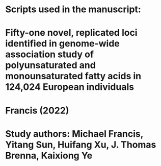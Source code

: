 # Scripts used in the manuscript: 
# Fifty-one novel, replicated loci identified in genome-wide association study of polyunsaturated and monounsaturated fatty acids in 124,024 European individuals
# Francis (2022)
# Study authors: Michael Francis, Yitang Sun, Huifang Xu, J. Thomas Brenna, Kaixiong Ye
